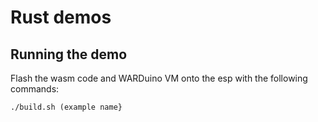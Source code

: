 # Rust demos

## Running the demo

Flash the wasm code and WARDuino VM onto the esp with the following commands:

```
./build.sh (example name}
```

